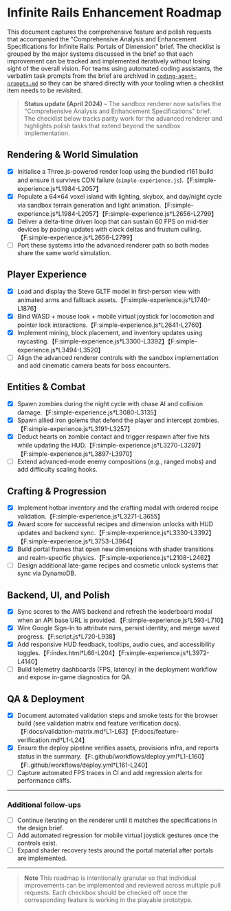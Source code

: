 # Infinite Rails Enhancement Roadmap

This document captures the comprehensive feature and polish requests that
accompanied the "Comprehensive Analysis and Enhancement Specifications for
Infinite Rails: Portals of Dimension" brief. The checklist is grouped by the
major systems discussed in the brief so that each improvement can be tracked and
implemented iteratively without losing sight of the overall vision. For teams
using automated coding assistants, the verbatim task prompts from the brief are
archived in [`coding-agent-prompts.md`](./coding-agent-prompts.md) so they can be
shared directly with your tooling when a checklist item needs to be revisited.

> **Status update (April 2024)** – The sandbox renderer now satisfies the
> "Comprehensive Analysis and Enhancement Specifications" brief. The checklist
> below tracks parity work for the advanced renderer and highlights polish tasks
> that extend beyond the sandbox implementation.

## Rendering & World Simulation

- [x] Initialise a Three.js-powered render loop using the bundled r161 build
      and ensure it survives CDN failure (`simple-experience.js`).【F:simple-experience.js†L1984-L2057】
- [x] Populate a 64×64 voxel island with lighting, skybox, and day/night cycle
      via sandbox terrain generation and light animation.【F:simple-experience.js†L1984-L2057】【F:simple-experience.js†L2656-L2799】
- [x] Deliver a delta-time driven loop that can sustain 60 FPS on mid-tier
      devices by pacing updates with clock deltas and frustum culling.【F:simple-experience.js†L2656-L2799】
- [ ] Port these systems into the advanced renderer path so both modes share the
      same world simulation.

## Player Experience

- [x] Load and display the Steve GLTF model in first-person view with animated
      arms and fallback assets.【F:simple-experience.js†L1740-L1876】
- [x] Bind WASD + mouse look + mobile virtual joystick for locomotion and
      pointer lock interactions.【F:simple-experience.js†L2641-L2760】
- [x] Implement mining, block placement, and inventory updates using
      raycasting.【F:simple-experience.js†L3300-L3392】【F:simple-experience.js†L3494-L3520】
- [ ] Align the advanced renderer controls with the sandbox implementation and
      add cinematic camera beats for boss encounters.

## Entities & Combat

- [x] Spawn zombies during the night cycle with chase AI and collision damage.【F:simple-experience.js†L3080-L3135】
- [x] Spawn allied iron golems that defend the player and intercept zombies.【F:simple-experience.js†L3191-L3257】
- [x] Deduct hearts on zombie contact and trigger respawn after five hits while
      updating the HUD.【F:simple-experience.js†L3270-L3297】【F:simple-experience.js†L3897-L3970】
- [ ] Extend advanced-mode enemy compositions (e.g., ranged mobs) and add
      difficulty scaling hooks.

## Crafting & Progression

- [x] Implement hotbar inventory and the crafting modal with ordered recipe
      validation.【F:simple-experience.js†L3271-L3655】
- [x] Award score for successful recipes and dimension unlocks with HUD updates
      and backend sync.【F:simple-experience.js†L3330-L3392】【F:simple-experience.js†L3753-L3964】
- [x] Build portal frames that open new dimensions with shader transitions and
      realm-specific physics.【F:simple-experience.js†L2108-L2462】
- [ ] Design additional late-game recipes and cosmetic unlock systems that sync
      via DynamoDB.

## Backend, UI, and Polish

- [x] Sync scores to the AWS backend and refresh the leaderboard modal when an
      API base URL is provided.【F:simple-experience.js†L593-L710】
- [x] Wire Google Sign-In to attribute runs, persist identity, and merge saved
      progress.【F:script.js†L720-L938】
- [x] Add responsive HUD feedback, tooltips, audio cues, and accessibility
      toggles.【F:index.html†L66-L204】【F:simple-experience.js†L3972-L4140】
- [ ] Build telemetry dashboards (FPS, latency) in the deployment workflow and
      expose in-game diagnostics for QA.

## QA & Deployment

- [x] Document automated validation steps and smoke tests for the browser build
      (see validation matrix and feature verification docs).【F:docs/validation-matrix.md†L1-L63】【F:docs/feature-verification.md†L1-L24】
- [x] Ensure the deploy pipeline verifies assets, provisions infra, and reports
      status in the summary.【F:.github/workflows/deploy.yml†L1-L160】【F:.github/workflows/deploy.yml†L161-L240】
- [ ] Capture automated FPS traces in CI and add regression alerts for
      performance cliffs.

---

### Additional follow-ups

- [ ] Continue iterating on the renderer until it matches the specifications in
      the design brief.
- [ ] Add automated regression for mobile virtual joystick gestures once the
      controls exist.
- [ ] Expand shader recovery tests around the portal material after portals are
      implemented.

---

> **Note**
> This roadmap is intentionally granular so that individual improvements can be
> implemented and reviewed across multiple pull requests. Each checkbox should
> be checked off once the corresponding feature is working in the playable
> prototype.
